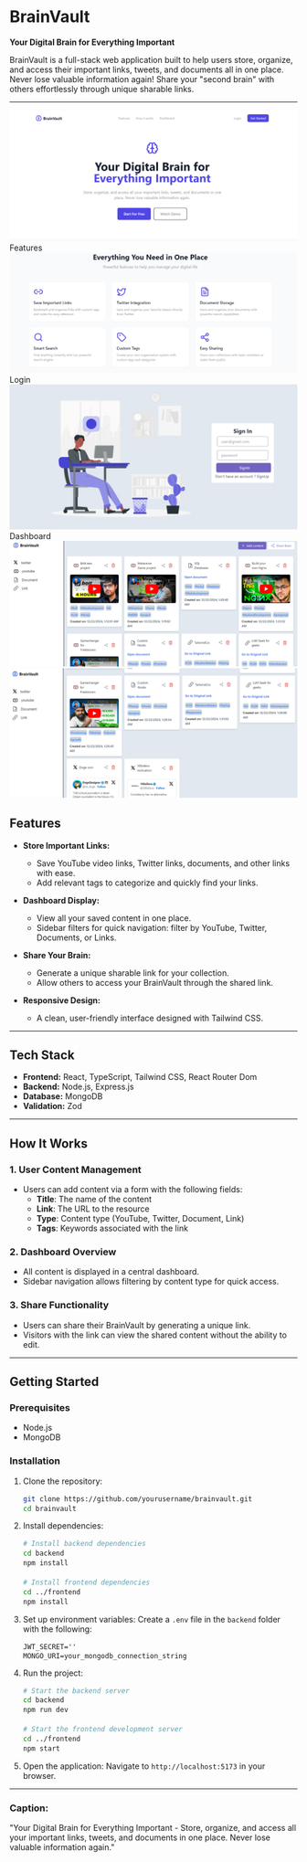 # BrainVault

**Your Digital Brain for Everything Important**

BrainVault is a full-stack web application built to help users store, organize, and access their important links, tweets, and documents all in one place. Never lose valuable information again! Share your "second brain" with others effortlessly through unique sharable links.

---

![hero](https://github.com/chandhan12/BrainVault/blob/main/Images/Screenshot%202024-12-22%20010608.png)
Features
![features](https://github.com/chandhan12/BrainVault/blob/main/Images/Screenshot%202024-12-22%20010628.png)
Login
![login](https://github.com/chandhan12/BrainVault/blob/main/Images/Screenshot%202024-12-22%20010759.png)
Dashboard
![dashborad](https://github.com/chandhan12/BrainVault/blob/main/Images/Screenshot%202024-12-22%20014508.png)
![dashboard](https://github.com/chandhan12/BrainVault/blob/main/Images/Screenshot%202024-12-22%20015109.png)

## **Features**

- **Store Important Links:**
  - Save YouTube video links, Twitter links, documents, and other links with ease.
  - Add relevant tags to categorize and quickly find your links.

- **Dashboard Display:**
  - View all your saved content in one place.
  - Sidebar filters for quick navigation: filter by YouTube, Twitter, Documents, or Links.

- **Share Your Brain:**
  - Generate a unique sharable link for your collection.
  - Allow others to access your BrainVault through the shared link.

- **Responsive Design:**
  - A clean, user-friendly interface designed with Tailwind CSS.

---

## **Tech Stack**

- **Frontend:** React, TypeScript, Tailwind CSS, React Router Dom
- **Backend:** Node.js, Express.js
- **Database:** MongoDB
- **Validation:** Zod

---

## **How It Works**

### **1. User Content Management**
- Users can add content via a form with the following fields:
  - **Title**: The name of the content
  - **Link**: The URL to the resource
  - **Type**: Content type (YouTube, Twitter, Document, Link)
  - **Tags**: Keywords associated with the link

### **2. Dashboard Overview**
- All content is displayed in a central dashboard.
- Sidebar navigation allows filtering by content type for quick access.

### **3. Share Functionality**
- Users can share their BrainVault by generating a unique link.
- Visitors with the link can view the shared content without the ability to edit.

---

## **Getting Started**

### **Prerequisites**
- Node.js
- MongoDB

### **Installation**

1. Clone the repository:
   ```bash
   git clone https://github.com/yourusername/brainvault.git
   cd brainvault
   ```

2. Install dependencies:
   ```bash
   # Install backend dependencies
   cd backend
   npm install

   # Install frontend dependencies
   cd ../frontend
   npm install
   ```

3. Set up environment variables:
   Create a `.env` file in the `backend` folder with the following:
   ```env
   JWT_SECRET=''
   MONGO_URI=your_mongodb_connection_string
   ```

4. Run the project:
   ```bash
   # Start the backend server
   cd backend
   npm run dev

   # Start the frontend development server
   cd ../frontend
   npm start
   ```

5. Open the application:
   Navigate to `http://localhost:5173` in your browser.

---


### **Caption:**
"Your Digital Brain for Everything Important - Store, organize, and access all your important links, tweets, and documents in one place. Never lose valuable information again."

